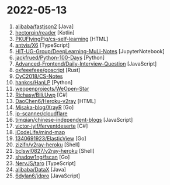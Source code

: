 # 2022-05-13

1. [alibaba/fastjson2](https://github.com/alibaba/fastjson2 "🚄 FASTJSON2是FASTJSON项目的重要升级，目标是为下一个十年提供一个高性能的JSON库") [Java]
2. [hectorqin/reader](https://github.com/hectorqin/reader "阅读3服务器版，桌面端。后端 Kotlin + Spring Boot + Vert.x + Coroutine ；前端 Vue.js + Element") [Kotlin]
3. [PKUFlyingPig/cs-self-learning](https://github.com/PKUFlyingPig/cs-self-learning "计算机自学指南") [HTML]
4. [antvis/X6](https://github.com/antvis/X6 "🚀 JavaScript diagramming library that uses SVG and HTML for rendering.") [TypeScript]
5. [HIT-UG-Group/DeepLearning-MuLi-Notes](https://github.com/HIT-UG-Group/DeepLearning-MuLi-Notes "Notes about courses Dive into Deep Learning by Mu Li") [JupyterNotebook]
6. [jackfrued/Python-100-Days](https://github.com/jackfrued/Python-100-Days "Python - 100天从新手到大师") [Python]
7. [Advanced-Frontend/Daily-Interview-Question](https://github.com/Advanced-Frontend/Daily-Interview-Question "我是依扬（木易杨），公众号「高级前端进阶」作者，每天搞定一道前端大厂面试题，祝大家天天进步，一年后会看到不一样的自己。") [JavaScript]
8. [oxfeeefeee/goscript](https://github.com/oxfeeefeee/goscript "An alternative implementation of Golang specs, written in Rust for embedding or wrapping.") [Rust]
9. [CyC2018/CS-Notes](https://github.com/CyC2018/CS-Notes "📚 技术面试必备基础知识、Leetcode、计算机操作系统、计算机网络、系统设计") 
10. [hankcs/HanLP](https://github.com/hankcs/HanLP "中文分词 词性标注 命名实体识别 依存句法分析 成分句法分析 语义依存分析 语义角色标注 指代消解 风格转换 语义相似度 新词发现 关键词短语提取 自动摘要 文本分类聚类 拼音简繁转换 自然语言处理") [Python]
11. [weopenprojects/WeOpen-Star](https://github.com/weopenprojects/WeOpen-Star "WeOpen Star is a project that provides growth support for open source contributors, enthusiasts and open source projects in different fields.") 
12. [Richasy/Bili.Uwp](https://github.com/Richasy/Bili.Uwp "适用于新系统UI的哔哩") [C#]
13. [DaoChen6/Heroku-v2ray](https://github.com/DaoChen6/Heroku-v2ray "在Heroku上部署v2ray") [HTML]
14. [Misaka-blog/XrayR](https://github.com/Misaka-blog/XrayR "XrayR 机场后端，支持SSPanel、V2board、PMPanel及Proxypanel。相比原版XrayR优化了性能、内存占用") [Go]
15. [ip-scanner/cloudflare](https://github.com/ip-scanner/cloudflare "") 
16. [timqian/chinese-independent-blogs](https://github.com/timqian/chinese-independent-blogs "中文独立博客列表") [JavaScript]
17. [victor-iyif/ferventdeserte](https://github.com/victor-iyif/ferventdeserte "visualized crawler & ETL IDE written with C#/WPF") [C#]
18. [jCodeLife/mind-map](https://github.com/jCodeLife/mind-map "🖼个人思维导图笔记，已整理JS、TS、Vue、React ... 持续更新中，欢迎 PR 和 Start~") 
19. [1340691923/ElasticView](https://github.com/1340691923/ElasticView "这是一个轻便的ElasticSearch可视化客户端") [Go]
20. [zizifn/v2ray-heroku](https://github.com/zizifn/v2ray-heroku "利用github actions 实现v2ray-heroku的部署，停止，启动， 和删除。") [Shell]
21. [bclswl0827/v2ray-heroku](https://github.com/bclswl0827/v2ray-heroku "用于在 Heroku 上部署 V2Ray WebSocket。") [Shell]
22. [shadow1ng/fscan](https://github.com/shadow1ng/fscan "一款内网综合扫描工具，方便一键自动化、全方位漏扫扫描。") [Go]
23. [NervJS/taro](https://github.com/NervJS/taro "开放式跨端跨框架解决方案，支持使用 React/Vue/Nerv 等框架来开发微信/京东/百度/支付宝/字节跳动/ QQ 小程序/H5/React Native 等应用。 https://taro.zone/") [TypeScript]
24. [alibaba/DataX](https://github.com/alibaba/DataX "DataX是阿里云DataWorks数据集成的开源版本。") [Java]
25. [6dylan6/jdpro](https://github.com/6dylan6/jdpro "青龙脚本库") [JavaScript]
